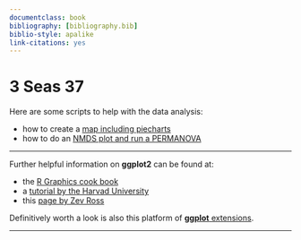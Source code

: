 ```yaml
---
documentclass: book
bibliography: [bibliography.bib]
biblio-style: apalike
link-citations: yes
---
```

# 3 Seas 37

Here are some scripts to help with the data analysis:

- how to create a [map including piecharts](pieMap/pieMap.html)
- how to do an [NMDS plot and run a PERMANOVA](permanova/Permanova-tutorial.html)

------

Further helpful information on **ggplot2** can be found at:

- the [R Graphics cook book](http://www.cookbook-r.com/Graphs/)
- a [tutorial by the Harvad University](http://tutorials.iq.harvard.edu/R/Rgraphics/Rgraphics.html#introduction)
- this [page by Zev Ross](http://zevross.com/blog/2014/08/04/beautiful-plotting-in-r-a-ggplot2-cheatsheet-3/)

Definitively worth a look is also this platform of [**ggplot** extensions](http://www.ggplot2-exts.org/).

------

